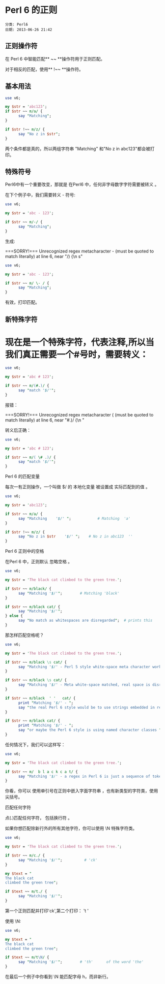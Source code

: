 # Perl 6 的正则
    分类: Perl6
    日期: 2013-06-26 21:42

## 正则操作符

在 Perl 6 中智能匹配** ~~ **操作符用于正则匹配。

对于相反的匹配，使用** !~~ **操作符。


## 基本用法

```perl
use v6;

my $str = 'abc123';
if $str ~~ m/a/ {
      say "Matching";
}

if $str !~~ m/z/ {
      say "No z in $str";
}
```
两个条件都是真的，所以两组字符串 "Matching" 和"No z in abc123"都会被打印。



## 特殊符号

Perl6中有一个重要改变，那就是 在Perl6 中，任何非字母数字字符需要被转义 。

在下个例子中，我们需要转义 - 符号:

```perl
use v6;

my $str = 'abc - 123';

if $str ~~ m/-/ {
      say "Matching";
}
```

生成:


===SORRY!===
Unrecognized regex metacharacter - (must be quoted to match literally) at line 6, near "/) {\n      s"

```perl
use v6;

my $str = 'abc - 123';

if $str ~~ m/ \- / {
      say "Matching";
}
```

有效，打印匹配。


## 新特殊字符

# 现在是一个特殊字符，代表注释,所以当我们真正需要一个#号时，需要转义：
```perl
use v6;

my $str = 'abc # 123';

if $str ~~ m/(#.)/ {
      say "match '$/'";
}
```

报错：


===SORRY!===
Unrecognized regex metacharacter ( (must be quoted to match literally) at line 6, near "#.)/ {\n    "


转义后正确：

```perl
use v6;

my $str = 'abc # 123';

if $str ~~ m/( \# .)/ {
      say "match '$/'";
}
```
 
Perl 6 的匹配变量

每次一有正则操作，一个叫做 $/ 的 本地化变量 被设置成 实际匹配到的值 。
```perl
use v6;

my $str = 'abc123';

if $str ~~ m/a/ {
      say "Matching    '$/' ";            # Matching  'a'
}

if $str !~~ m/z/ {
      say "No z in $str    '$/' ";    # No z in abc123  ''
}
```
 
Perl 6 正则中的空格

在Perl 6 中，正则默认 忽略空格 。
```perl
use v6;

my $str = 'The black cat climbed to the green tree.';

if $str ~~ m/black/ {
      say "Matching '$/'";        # Matching 'black'
}

if $str ~~ m/black cat/ {
      say "Matching '$/'";
} else {
      say "No match as whitespaces are disregarded";  # prints this
}
```

那怎样匹配空格呢？

```perl
use v6;

my $str = 'The black cat climbed to the green tree.';

if $str ~~ m/black \s cat/ {
      say "Matching '$/' - Perl 5 style white-space meta character works";
}

if $str ~~ m/black \s cat/ {
      say "Matching '$/' - Meta white-space matched, real space is disregarded";
}

if $str ~~ m/black  ' '   cat/ {
      print "Matching '$/' - ";
      say "the real Perl 6 style would be to use strings embedded in regexes";
}

if $str ~~ m/black cat/ {
      print "Matching '$/' - ";
      say "or maybe the Perl 6 style is using named character classes ";
}
```

任何情况下，我们可以这样写：
```perl
use v6;

my $str = 'The black cat climbed to the green tree.';

if $str ~~ m/  b l a c k c a t/ {
      say "Matching '$/' - a regex in Perl 6 is just a sequence of tokens";
}
```
 

你看，你可以 使用单引号在正则中嵌入字面字符串 ，也有新类型的字符类，使用尖括号。


匹配任何字符

点(.)匹配任何字符， 包括换行符 。

如果你想匹配除新行外的所有其他字符，你可以使用 \N 特殊字符类。

```perl
use v6;

my $str = 'The black cat climbed to the green tree.';

if $str ~~ m/c./ {
      say "Matching '$/'";          # 'ck'
}

my $text = "
The black cat
climbed the green tree";

if $text ~~ m/t./ {
      say "Matching '$/'";
}
```

第一个正则匹配并打印'ck',第二个打印：
't
'

使用 \N:

```perl
use v6;

my $text = "
The black cat
climbed the green tree";

if $text ~~ m/t\N/ {
      say "Matching '$/'";        # 'th'      of the word 'the'
}
```

在最后一个例子中你看到 \N 能匹配字母 h，而非新行。